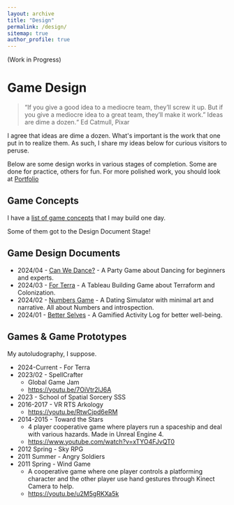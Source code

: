 ```yaml
---
layout: archive
title: "Design"
permalink: /design/
sitemap: true
author_profile: true
---
```



(Work in Progress)

# Game Design
>“If you give a good idea to a mediocre team, they’ll screw it up. But if you give a mediocre idea to a great team, they’ll make it work.”
Ideas are dime a dozen.“ Ed Catmull, Pixar

I agree that ideas are dime a dozen. What's important is the work that one put in to realize them. As such, I share my ideas below for curious visitors to peruse.

Below are some design works in various stages of completion. 
Some are done for practice, others for fun. 
For more polished work, you should look at [Portfolio](portfolio.html)

## Game Concepts
I have a [list of game concepts](https://young-budget-8de.notion.site/ac598360526647d2895b4958161b0956?v=5cc3d92565a14b5586b9703214899322) that I may build one day. 

Some of them got to the Design Document Stage!

## Game Design Documents
* 2024/04 - [Can We Dance?](https://docs.google.com/document/d/1CyTrugGigIWGb-BTb1kEcYl-bE-LE-r4DF35cVeFrIw/edit?usp=sharing) - A Party Game about Dancing for beginners and experts.
* 2024/03 - [For Terra](https://docs.google.com/document/d/11ztopxKPuGqGPfGdW7P6P5-BMriHVUvi6ybxSjElCtw/edit?usp=sharing) - A Tableau Building Game about Terraform and Colonization.
* 2024/02 - [Numbers Game](https://docs.google.com/document/d/15yUCm3knVnX4PJM8xsJntLDQ2uaP9-_sQf-C7vDTXAQ/edit?usp=sharing) - A Dating Simulator with minimal art and narrative. All about Numbers and introspection.
* 2024/01 - [Better Selves](https://docs.google.com/document/d/19gkDnaZNmjsh-in9NCWqUVMYeIo-xyqL54m9xgTwc4I/edit?usp=sharing) - A Gamified Activity Log for better well-being.


## Games & Game Prototypes
My autoludography, I suppose. 
* 2024-Current - For Terra
* 2023/02 - SpellCrafter
  * Global Game Jam
  * https://youtu.be/7OiVtr2lJ6A
* 2023 - School of Spatial Sorcery SSS
* 2016-2017 - VR RTS Arkology
  * https://youtu.be/RtwCjpd6eRM
* 2014-2015 - Toward the Stars
  * 4 player cooperative game where players run a spaceship and deal with various hazards. Made in Unreal Engine 4.
  * https://www.youtube.com/watch?v=xTYO4FJvQT0
* 2012 Spring - Sky RPG
* 2011 Summer - Angry Soldiers
* 2011 Spring - Wind Game
  * A cooperative game where one player controls a platforming character and the other player use hand gestures through Kinect Camera to help. 
  * https://youtu.be/u2M5gRKXa5k